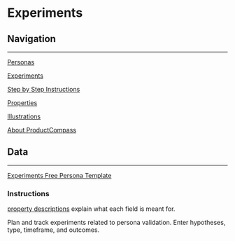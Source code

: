 # Experiments

## Navigation

---

[Personas](../Personas%2024855a9c765b80b49956fd67af7ed97f.md) 

[Experiments](Experiments%2024855a9c765b81f7a0cbc72f95155ffe.md) 

[Step by Step Instructions](../Personas%2024855a9c765b80b49956fd67af7ed97f.md) 

[Properties](../Personas%2024855a9c765b80b49956fd67af7ed97f.md) 

[Illustrations](../Personas%2024855a9c765b80b49956fd67af7ed97f.md) 

[About ProductCompass ](../Personas%2024855a9c765b80b49956fd67af7ed97f.md) 

## Data

---

[Experiments Free Persona Template](Experiments%2024855a9c765b81f7a0cbc72f95155ffe/Experiments%20Free%20Persona%20Template%2024855a9c765b81b2bae7ef441c6f4143.csv)

<aside>

### Instructions

[property descriptions](../Personas%2024855a9c765b80b49956fd67af7ed97f.md) explain what each field is meant for.

Plan and track experiments related to persona validation.
Enter hypotheses, type, timeframe, and outcomes.

</aside>